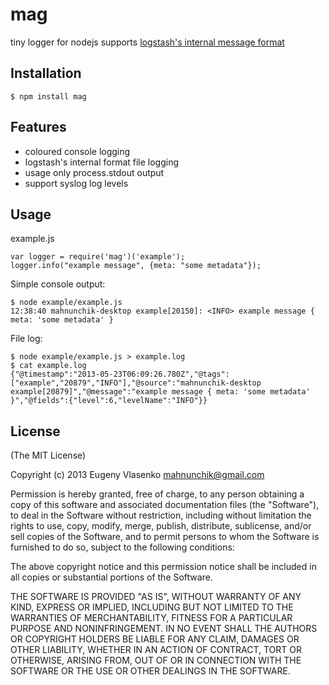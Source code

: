 # mag

tiny logger for nodejs supports [logstash's internal message format](https://github.com/logstash/logstash/wiki/logstash's-internal-message-format)

## Installation

```
$ npm install mag
```

## Features

* coloured console logging
* logstash's internal format file logging
* usage only process.stdout output
* support syslog log levels

## Usage

example.js
```
var logger = require('mag')('example');
logger.info("example message", {meta: "some metadata"});
```

Simple console output:
```
$ node example/example.js 
12:38:40 mahnunchik-desktop example[20150]: <INFO> example message { meta: 'some metadata' }
```

File log:
```
$ node example/example.js > example.log
$ cat example.log 
{"@timestamp":"2013-05-23T06:09:26.780Z","@tags":["example","20879","INFO"],"@source":"mahnunchik-desktop example[20879]","@message":"example message { meta: 'some metadata' }","@fields":{"level":6,"levelName":"INFO"}}
```

## License

(The MIT License)

Copyright (c) 2013 Eugeny Vlasenko <mahnunchik@gmail.com>

Permission is hereby granted, free of charge, to any person obtaining a copy
of this software and associated documentation files (the "Software"), to deal
in the Software without restriction, including without limitation the rights
to use, copy, modify, merge, publish, distribute, sublicense, and/or sell
copies of the Software, and to permit persons to whom the Software is
furnished to do so, subject to the following conditions:

The above copyright notice and this permission notice shall be included in
all copies or substantial portions of the Software.

THE SOFTWARE IS PROVIDED "AS IS", WITHOUT WARRANTY OF ANY KIND, EXPRESS OR
IMPLIED, INCLUDING BUT NOT LIMITED TO THE WARRANTIES OF MERCHANTABILITY,
FITNESS FOR A PARTICULAR PURPOSE AND NONINFRINGEMENT. IN NO EVENT SHALL THE
AUTHORS OR COPYRIGHT HOLDERS BE LIABLE FOR ANY CLAIM, DAMAGES OR OTHER
LIABILITY, WHETHER IN AN ACTION OF CONTRACT, TORT OR OTHERWISE, ARISING FROM,
OUT OF OR IN CONNECTION WITH THE SOFTWARE OR THE USE OR OTHER DEALINGS IN
THE SOFTWARE.

